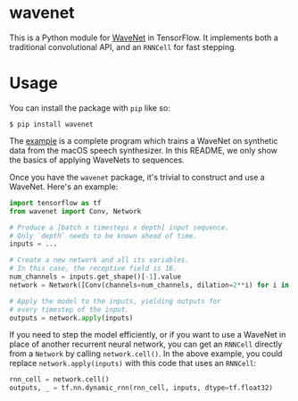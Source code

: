 # wavenet

This is a Python module for [WaveNet](https://arxiv.org/abs/1609.03499) in TensorFlow. It implements both a traditional convolutional API, and an `RNNCell` for fast stepping.

# Usage

You can install the package with `pip` like so:

```
$ pip install wavenet
```

The [example](example) is a complete program which trains a WaveNet on synthetic data from the macOS speech synthesizer. In this README, we only show the basics of applying WaveNets to sequences.

Once you have the `wavenet` package, it's trivial to construct and use a WaveNet. Here's an example:

```python
import tensorflow as tf
from wavenet import Conv, Network

# Produce a [batch x timesteps x depth] input sequence.
# Only `depth` needs to be known ahead of time.
inputs = ...

# Create a new network and all its variables.
# In this case, the receptive field is 16.
num_channels = inputs.get_shape()[-1].value
network = Network([Conv(channels=num_channels, dilation=2**i) for i in range(4)])

# Apply the model to the inputs, yielding outputs for
# every timestep of the input.
outputs = network.apply(inputs)
```

If you need to step the model efficiently, or if you want to use a WaveNet in place of another recurrent neural network, you can get an `RNNCell` directly from a `Network` by calling `network.cell()`. In the above example, you could replace `network.apply(inputs)` with this code that uses an `RNNCell`:

```python
rnn_cell = network.cell()
outputs, _ = tf.nn.dynamic_rnn(rnn_cell, inputs, dtype=tf.float32)
```
